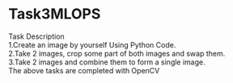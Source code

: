 # Task3MLOPS
Task Description
<br>
1.Create an image by yourself Using Python Code.
<br>
2.Take 2 images, crop some part of both images and swap them.
<br>
3.Take 2 images and combine them to form a single image. 
<br>
The above tasks are completed with OpenCV
